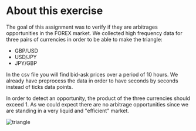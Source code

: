 # About this exercise
The goal of this assignment was to verify if they are arbitrages opportunities in the FOREX market.
We collected high frequency data for three pairs of currencies in order to be able to make the triangle:
- GBP/USD
- USD/JPY
- JPY/GBP

In the csv file you will find bid-ask prices over a period of 10 hours. We already have preprocess the data in order to have seconds by seconds instead of ticks data points.

In order to detect an opportunity, the product of the three currencies should exceed 1.
As we could expect there are no arbitrage opportunities since we are standing in a very liquid and "efficient" market.

![triangle](https://user-images.githubusercontent.com/36447056/36248592-571c82bc-1238-11e8-83e8-56e0b116b740.jpg)
